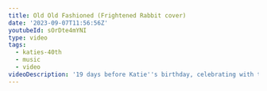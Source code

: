 ```yaml
---
title: Old Old Fashioned (Frightened Rabbit cover)
date: '2023-09-07T11:56:56Z'
youtubeId: sOrDte4mYNI
type: video
tags:
  - katies-40th
  - music
  - video
videoDescription: '19 days before Katie''s birthday, celebrating with this tune from 19 years ago!'
---
```


